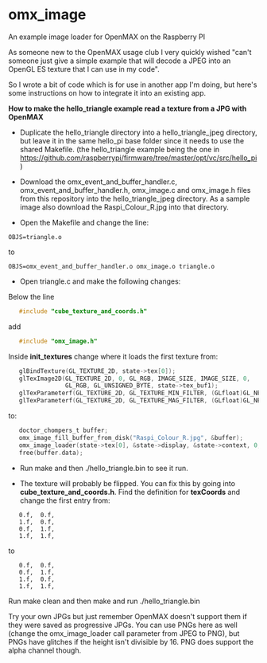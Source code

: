omx_image
=========

An example image loader for OpenMAX on the Raspberry PI

As someone new to the OpenMAX usage club I very quickly wished "can't someone just give a simple example that will decode a JPEG into an OpenGL ES texture that I can use in my code".

So I wrote a bit of code which is for use in another app I'm doing, but here's some instructions on how to integrate it into an existing app.

**How to make the hello_triangle example read a texture from a JPG with OpenMAX**


* Duplicate the hello_triangle directory into a hello_triangle_jpeg directory, but leave it in the same hello_pi base folder since it needs to use the shared Makefile. (the hello_triangle example being the one in https://github.com/raspberrypi/firmware/tree/master/opt/vc/src/hello_pi )

* Download the omx_event_and_buffer_handler.c, omx_event_and_buffer_handler.h, omx_image.c and omx_image.h files from this repository into the hello_triangle_jpeg directory. As a sample image also download the Raspi_Colour_R.jpg into that directory.

* Open the Makefile and change the line:

```
OBJS=triangle.o
```

to

```
OBJS=omx_event_and_buffer_handler.o omx_image.o triangle.o
```

* Open triangle.c and make the following changes:

Below the line

```C
   #include "cube_texture_and_coords.h"
```

add

```C
   #include "omx_image.h"
```

Inside **init_textures** change where it loads the first texture from:

```C
   glBindTexture(GL_TEXTURE_2D, state->tex[0]);
   glTexImage2D(GL_TEXTURE_2D, 0, GL_RGB, IMAGE_SIZE, IMAGE_SIZE, 0,
                GL_RGB, GL_UNSIGNED_BYTE, state->tex_buf1);
   glTexParameterf(GL_TEXTURE_2D, GL_TEXTURE_MIN_FILTER, (GLfloat)GL_NEAREST);
   glTexParameterf(GL_TEXTURE_2D, GL_TEXTURE_MAG_FILTER, (GLfloat)GL_NEAREST);
```
   
to:

```C
   doctor_chompers_t buffer;
   omx_image_fill_buffer_from_disk("Raspi_Colour_R.jpg", &buffer);
   omx_image_loader(state->tex[0], &state->display, &state->context, 0, 0, 0, 0, JPEG, &buffer);
   free(buffer.data);
```
   
* Run make and then ./hello_triangle.bin to see it run.

* The texture will probably be flipped. You can fix this by going into **cube_texture_and_coords.h**. Find the definition for **texCoords** and change the first entry from:

```
   0.f,  0.f,
   1.f,  0.f,
   0.f,  1.f,
   1.f,  1.f,
```

to

```
   0.f,  0.f,
   0.f,  1.f,
   1.f,  0.f,
   1.f,  1.f,
```
   
Run make clean and then make and run ./hello_triangle.bin

Try your own JPGs but just remember OpenMAX doesn't support them if they were saved as progressive JPGs. You can use PNGs here as well (change the omx_image_loader call parameter from JPEG to PNG), but PNGs have glitches if the height isn't divisible by 16. PNG does support the alpha channel though.

